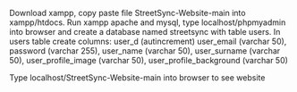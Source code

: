 Download xampp, copy paste file StreetSync-Website-main into xampp/htdocs.
Run xampp apache and mysql, type localhost/phpmyadmin into browser and create a database named streetsync with table users.
In users table create columns:
user_d (autincrement)
user_email (varchar 50),
password (varchar 255),
user_name (varchar 50),
user_surname (varchar 50),
user_profile_image (varchar 50),
user_profile_background (varchar 50)

Type localhost/StreetSync-Website-main into browser to see website
